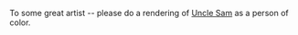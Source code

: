 To some great artist -- please do a rendering of <a href="https://en.wikipedia.org/wiki/Uncle_Sam">Uncle Sam</a> as a person of color.
